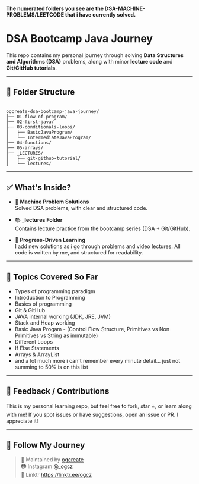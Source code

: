 #### The numerated folders you see are the DSA-MACHINE-PROBLEMS/LEETCODE that i have currently solved.

# DSA Bootcamp Java Journey

This repo contains my personal journey through solving **Data Structures and Algorithms (DSA)** problems, along with minor **lecture code** and **Git/GitHub tutorials**.

---

## 📁 Folder Structure

<pre lang="text"> <code>
ogcreate-dsa-bootcamp-java-journey/
├── 01-flow-of-program/
├── 02-first-java/
├── 03-conditionals-loops/
│   ├── BasicJavaProgram/
│   └── IntermediateJavaProgram/
├── 04-functions/
├── 05-arrays/
├── _LECTURES/
│   ├── git-github-tutorial/
│   └── lectures/
</code></pre>

---

## ✅ What's Inside?

- 🧠 **Machine Problem Solutions**  
  Solved DSA problems, with clear and structured code.

- 📚 **_lectures Folder**  
  Contains lecture practice from the bootcamp series (DSA + Git/GitHub).

- 🌱 **Progress-Driven Learning**  
  I add new solutions as i go through problems and video lectures. All code is written by me, and structured for readability.

---

## 📌 Topics Covered So Far
- Types of programming paradigm
- Introduction to Programming
- Basics of programming
- Git & GitHub 
- JAVA internal working (JDK, JRE, JVM)
- Stack and Heap working
- Basic Java Progam - (Control Flow Structure, Primitives vs Non Primitives vs String as immutable)
- Different Loops
- If Else Statements
- Arrays & ArrayList
- and a lot much more i can't remember every minute detail... just not summing to 50% is on this list

---

## 💬 Feedback / Contributions

This is my personal learning repo, but feel free to fork, star ⭐, or learn along with me! If you spot issues or have suggestions, open an issue or PR. I appreciate it!

---

## 🔗 Follow My Journey

> 👤 Maintained by [ogcreate](https://github.com/ogcreate)  
> 📷 Instagram [@_ogcz](https://www.instagram.com/_ogcz/)  
> 🌴 Linktr https://linktr.ee/ogcz

